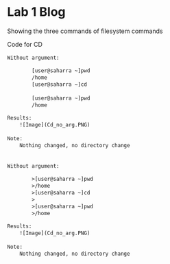 # Lab 1 Blog
Showing the three commands of filesystem commands

Code for CD

    Without argument:
```
        [user@saharra ~]pwd
        /home
        [user@saharra ~]cd
        
        [user@saharra ~]pwd
        /home
```
    Results:    
        ![Image](Cd_no_arg.PNG)

    Note:
        Nothing changed, no directory change


    Without argument:
```
        >[user@saharra ~]pwd
        >/home
        >[user@saharra ~]cd
        >
        >[user@saharra ~]pwd
        >/home
```
    Results:    
        ![Image](Cd_no_arg.PNG)

    Note:
        Nothing changed, no directory change